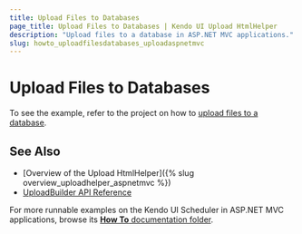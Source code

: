 ```yaml
---
title: Upload Files to Databases
page_title: Upload Files to Databases | Kendo UI Upload HtmlHelper
description: "Upload files to a database in ASP.NET MVC applications."
slug: howto_uploadfilesdatabases_uploadaspnetmvc
---
```


# Upload Files to Databases

To see the example, refer to the project on how to [upload files to a database](http://www.telerik.com/support/code-library/uploading-files-to-a-database-a709c50f6296).

## See Also

* [Overview of the Upload HtmlHelper]({% slug overview_uploadhelper_aspnetmvc %})
* [UploadBuilder API Reference](http://docs.telerik.com/kendo-ui/api/Kendo.Mvc.UI.Fluent/UploadBuilder)

For more runnable examples on the Kendo UI Scheduler in ASP.NET MVC applications, browse its [**How To** documentation folder](/helpers/upload/how-to/).
